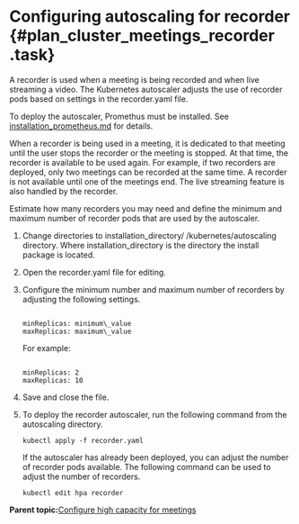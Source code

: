 # Configuring autoscaling for recorder {#plan_cluster_meetings_recorder .task}

A recorder is used when a meeting is being recorded and when live streaming a video. The Kubernetes autoscaler adjusts the use of recorder pods based on settings in the recorder.yaml file.

To deploy the autoscaler, Promethus must be installed. See [installation\_prometheus.md](installation_prometheus.md) for details.

When a recorder is being used in a meeting, it is dedicated to that meeting until the user stops the recorder or the meeting is stopped. At that time, the recorder is available to be used again. For example, if two recorders are deployed, only two meetings can be recorded at the same time. A recorder is not available until one of the meetings end. The live streaming feature is also handled by the recorder.

Estimate how many recorders you may need and define the minimum and maximum number of recorder pods that are used by the autoscaler.

1.  Change directories to installation\_directory/ /kubernetes/autoscaling directory. Where installation\_directory is the directory the install package is located.

2.  Open the recorder.yaml file for editing.

3.  Configure the minimum number and maximum number of recorders by adjusting the following settings.

    ``` {#codeblock_t33_4bj_bvb}
    
    minReplicas: minimum\_value
    maxReplicas: maximum\_value
    ```

    For example:

    ``` {#codeblock_dn1_tjn_1vb}
    
    minReplicas: 2 
    maxReplicas: 10
    ```

4.  Save and close the file.

5.  To deploy the recorder autoscaler, run the following command from the autoscaling directory.

    ``` {#codeblock_ijl_jpn_1vb}
    kubectl apply -f recorder.yaml
    ```

    If the autoscaler has already been deployed, you can adjust the number of recorder pods available. The following command can be used to adjust the number of recorders.

    ``` {#codeblock_m4k_vqn_1vb}
    kubectl edit hpa recorder
    ```


**Parent topic:**[Configure high capacity for meetings](plan_cluster_meetings.md)

